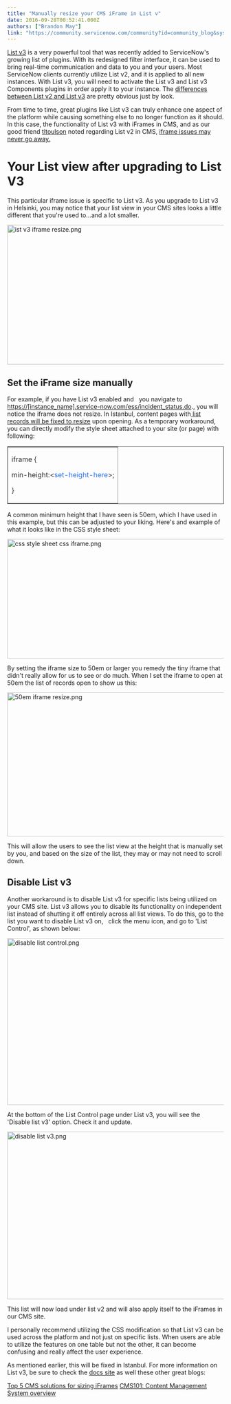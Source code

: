 ```yaml
---
title: "Manually resize your CMS iFrame in List v"
date: 2016-09-28T00:52:41.000Z
authors: ["Brandon May"]
link: "https://community.servicenow.com/community?id=community_blog&sys_id=1bdd6ae9dbd0dbc01dcaf3231f961946"
---
```

<p><a title="ocs.servicenow.com/bundle/helsinki-servicenow-platform/page/use/using-lists/concept/list-features-actions.html" href="https://docs.servicenow.com/bundle/helsinki-servicenow-platform/page/use/using-lists/concept/list-features-actions.html">List v3</a> is a very powerful tool that was recently added to ServiceNow's growing list of plugins. With its redesigned filter interface, it can be used to bring real-time communication and data to you and your users. Most ServiceNow clients currently utilize List v2, and it is applied to all new instances. With List v3, you will need to activate the List v3 and List v3 Components plugins in order apply it to your instance. The <a title="ocs.servicenow.com/bundle/helsinki-servicenow-platform/page/use/using-lists-v3/reference/r_ComparisonOfListV2V3.html" href="https://docs.servicenow.com/bundle/helsinki-servicenow-platform/page/use/using-lists-v3/reference/r_ComparisonOfListV2V3.html">differences between List v2 and List v3</a> are pretty obvious just by look.</p><p></p><p>From time to time, great plugins like List v3 can truly enhance one aspect of the platform while causing something else to no longer function as it should. In this case, the functionality of List v3 with iFrames in CMS, and as our good friend <a title="tltoulson" __default_attr="5690" __jive_macro_name="user" class="jive_macro jive_macro_user" data-orig-content="tltoulson" data-renderedposition="109.81533813476562_352.3547668457031_73_16" href="/community?id=community_user_profile&user=825f0229db181fc09c9ffb651f961945">tltoulson</a> noted regarding List v2 in CMS, <a title="" _jive_internal="true" href="/community?id=community_blog&sys_id=586caaa1dbd0dbc01dcaf3231f96194d">iframe issues may never go away.</a></p><p></p><h1>Your List view after upgrading to List V3</h1><p>This particular iframe issue is specific to List v3. As you upgrade to List v3 in Helsinki, you may notice that your list view in your CMS sites looks a little different that you're used to…and a lot smaller.</p><p><img   alt="ist v3 iframe resize.png" class="image-6 jive-image" src="107f50cadb5057041dcaf3231f9619d7.iix" style="width: 620px; height: 324px; display: block; margin-left: auto; margin-right: auto;"/></p><p></p><h2>Set the iFrame size manually</h2><p>For example, if you have List v3 enabled and   you navigate to <a title="" _jive_internal="true" href="https://[instance_name].service-now.com/ess/incident_status.do" rel="nofollow" target="_blank">https://[instance_name].service-now.com/ess/incident_status.do</a><span>., you will notice the iframe does not resize. In Istanbul, content pages with</span><a title="i.service-now.com/kb_view.do?sysparm_article=KB0597526" href="https://hi.service-now.com/kb_view.do?sysparm_article=KB0597526"> list records will be fixed to resize</a> upon opening. As a temporary workaround, you can directly modify the style sheet attached to your site (or page) with following:</p><p></p><table border="1"><tbody><tr><td><p><span style="font-weight: inherit; font-style: inherit; font-family: inherit; color: #303030;">iframe {</span></p><p><span style="font-weight: inherit; font-style: inherit; font-family: inherit; color: #303030;">min-height:&lt;<span style="color: #2873ee;">set-height-here</span>&gt;;</span></p><p><span style="font-weight: inherit; font-style: inherit; font-family: inherit; color: #303030;">} </span></p></td></tr></tbody></table><p></p><p>A common minimum height that I have seen is 50em, which I have used in this example, but this can be adjusted to your liking. Here's and example of what it looks like in the CSS style sheet:</p><p><img   alt="css style sheet css iframe.png" class="image-7 jive-image" src="901f7335db541304b322f4621f9619cc.iix" style="width: 620px; height: 277px; display: block; margin-left: auto; margin-right: auto;"/></p><p></p><p>By setting the iframe size to 50em or larger you remedy the tiny iframe that didn't really allow for us to see or do much. When I set the iframe to open at 50em the list of records open to show us this:</p><p><img   alt="50em iframe resize.png" class="image-8 jive-image" src="dea3650adb1cd304b322f4621f96197c.iix" style="width: 620px; height: 334px; display: block; margin-left: auto; margin-right: auto;"/></p><p></p><p>This will allow the users to see the list view at the height that is manually set by you, and based on the size of the list, they may or may not need to scroll down.</p><p></p><h2>Disable List v3</h2><p>Another workaround is to disable List v3 for specific lists being utilized on your CMS site. List v3 allows you to disable its functionality on independent list instead of shutting it off entirely across all list views. To do this, go to the list you want to disable List v3 on,   click the menu icon, and go to 'List Control', as shown below:</p><p><img   alt="disable list control.png" class="image-9 jive-image" src="2da04dcadb5013043eb27a9e0f961989.iix" style="width: 620px; height: 387px; display: block; margin-left: auto; margin-right: auto;"/></p><p></p><p>At the bottom of the List Control page under List v3, you will see the 'Disable list v3' option. Check it and update.</p><p><img   alt="disable list v3.png" class="image-10 jive-image" src="b960680edb9057041dcaf3231f961981.iix" style="width: 620px; height: 389px; display: block; margin-left: auto; margin-right: auto;"/></p><p></p><p>This list will now load under list v2 and will also apply itself to the iFrames in our CMS site.</p><p></p><p>I personally recommend utilizing the CSS modification so that List v3 can be used across the platform and not just on specific lists. When users are able to utilize the features on one table but not the other, it can become confusing and really affect the user experience.</p><p></p><p>As mentioned earlier, this will be fixed in Istanbul. For more information on List v3, be sure to check the <a title="tps//docs.servicenow.com/bundle/helsinki-servicenow-platform/page/administer/list-v3-administration/concept/c_ListV3Administration.html" href="http://https//docs.servicenow.com/bundle/helsinki-servicenow-platform/page/administer/list-v3-administration/concept/c_ListV3Administration.html">docs site</a> as well these other great blogs:</p><p><a __default_attr="4997" __jive_macro_name="blogpost" class="jive_macro jive_macro_blogpost" data-orig-content="Top 5 CMS solutions for sizing iFrames" data-renderedposition="2664.375_7.997159004211426_265_16" href="/community?id=community_blog&sys_id=de2e2a6ddbd0dbc01dcaf3231f96190c" modifiedtitle="true" title="Top 5 CMS solutions for sizing iFrames">Top 5 CMS solutions for sizing iFrames</a> <a title="CMS101: Content Management System overview" __default_attr="4903" __jive_macro_name="blogpost" class="jive_macro jive_macro_blogpost" data-orig-content="CMS101: Content Management System overview" data-renderedposition="2664.375_275.6027526855469_328_16" href="/community?id=community_blog&sys_id=cf6caea1dbd0dbc01dcaf3231f961959">CMS101: Content Management System overview</a></p>